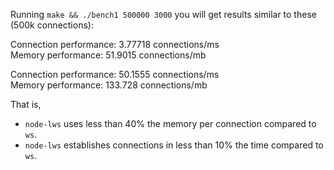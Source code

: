 Running ```make && ./bench1 500000 3000``` you will get results similar to these (500k connections):

Connection performance: 3.77718 connections/ms  
Memory performance: 51.9015 connections/mb

Connection performance: 50.1555 connections/ms  
Memory performance: 133.728 connections/mb

That is,

* ```node-lws``` uses less than 40% the memory per connection compared to ```ws```.
* ```node-lws``` establishes connections in less than 10% the time compared to ```ws```.
